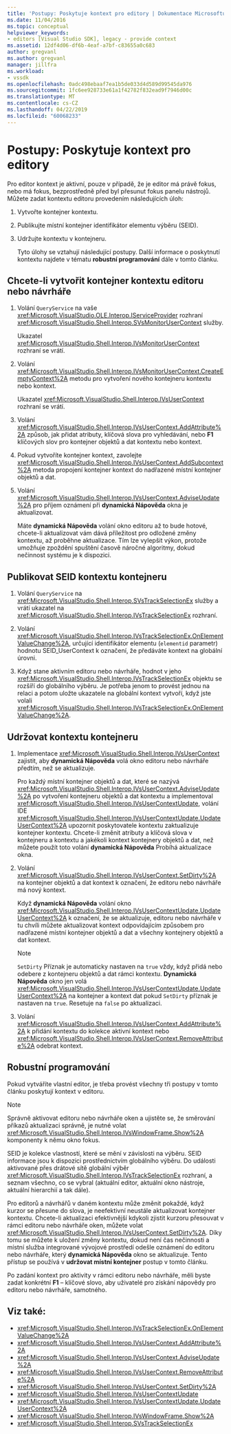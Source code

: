 ```yaml
---
title: 'Postupy: Poskytuje kontext pro editory | Dokumentace Microsoftu'
ms.date: 11/04/2016
ms.topic: conceptual
helpviewer_keywords:
- editors [Visual Studio SDK], legacy - provide context
ms.assetid: 12df4d06-df6b-4eaf-a7bf-c83655a0c683
author: gregvanl
ms.author: gregvanl
manager: jillfra
ms.workload:
- vssdk
ms.openlocfilehash: 0adc498ebaaf7ea1b5de033d4d589d99545da976
ms.sourcegitcommit: 1fc6ee928733e61a1f42782f832ead9f7946d00c
ms.translationtype: MT
ms.contentlocale: cs-CZ
ms.lasthandoff: 04/22/2019
ms.locfileid: "60068233"
---
```

# <a name="how-to-provide-context-for-editors"></a>Postupy: Poskytuje kontext pro editory
Pro editor kontext je aktivní, pouze v případě, že je editor má právě fokus, nebo má fokus, bezprostředně před byl přesunut fokus panelu nástrojů. Můžete zadat kontextu editoru provedením následujících úloh:

1. Vytvořte kontejner kontextu.

2. Publikujte místní kontejner identifikátor elementu výběru (SEID).

3. Udržujte kontextu v kontejneru.

   Tyto úlohy se vztahují následující postupy. Další informace o poskytnutí kontextu najdete v tématu **robustní programování** dále v tomto článku.

## <a name="to-create-a-context-bag-for-an-editor-or-a-designer"></a>Chcete-li vytvořit kontejner kontextu editoru nebo návrháře

1. Volání `QueryService` na vaše <xref:Microsoft.VisualStudio.OLE.Interop.IServiceProvider> rozhraní <xref:Microsoft.VisualStudio.Shell.Interop.SVsMonitorUserContext> služby.

     Ukazatel <xref:Microsoft.VisualStudio.Shell.Interop.IVsMonitorUserContext> rozhraní se vrátí.

2. Volání <xref:Microsoft.VisualStudio.Shell.Interop.IVsMonitorUserContext.CreateEmptyContext%2A> metodu pro vytvoření nového kontejneru kontextu nebo kontext.

     Ukazatel <xref:Microsoft.VisualStudio.Shell.Interop.IVsUserContext> rozhraní se vrátí.

3. Volání <xref:Microsoft.VisualStudio.Shell.Interop.IVsUserContext.AddAttribute%2A> způsob, jak přidat atributy, klíčová slova pro vyhledávání, nebo **F1** klíčových slov pro kontejner objektů a dat kontextu nebo kontext.

4. Pokud vytvoříte kontejner kontext, zavolejte <xref:Microsoft.VisualStudio.Shell.Interop.IVsUserContext.AddSubcontext%2A> metoda propojení kontejner kontext do nadřazené místní kontejner objektů a dat.

5. Volání <xref:Microsoft.VisualStudio.Shell.Interop.IVsUserContext.AdviseUpdate%2A> pro příjem oznámení při **dynamická Nápověda** okna je aktualizovat.

     Máte **dynamická Nápověda** volání okno editoru až to bude hotové, chcete-li aktualizovat vám dává příležitost pro odložené změny kontextu, až proběhne aktualizace. Tím lze vylepšit výkon, protože umožňuje zpoždění spuštění časově náročné algoritmy, dokud nečinnost systému je k dispozici.

## <a name="to-publish-the-context-bag-to-the-seid"></a>Publikovat SEID kontextu kontejneru

1. Volání `QueryService` na <xref:Microsoft.VisualStudio.Shell.Interop.SVsTrackSelectionEx> služby a vrátí ukazatel na <xref:Microsoft.VisualStudio.Shell.Interop.IVsTrackSelectionEx> rozhraní.

2. Volání <xref:Microsoft.VisualStudio.Shell.Interop.IVsTrackSelectionEx.OnElementValueChange%2A>, určující identifikátor elementu (`elementid` parametr) hodnotu SEID_UserContext k označení, že předáváte kontext na globální úrovni.

3. Když stane aktivním editoru nebo návrháře, hodnot v jeho <xref:Microsoft.VisualStudio.Shell.Interop.IVsTrackSelectionEx> objektu se rozšíří do globálního výběru. Je potřeba jenom to provést jednou na relaci a potom uložte ukazatele na globální kontext vytvoří, když jste volali <xref:Microsoft.VisualStudio.Shell.Interop.IVsTrackSelectionEx.OnElementValueChange%2A>.

## <a name="to-maintain-the-context-bag"></a>Udržovat kontextu kontejneru

1. Implementace <xref:Microsoft.VisualStudio.Shell.Interop.IVsUserContext> zajistit, aby **dynamická Nápověda** volá okno editoru nebo návrháře předtím, než se aktualizuje.

     Pro každý místní kontejner objektů a dat, které se nazývá <xref:Microsoft.VisualStudio.Shell.Interop.IVsUserContext.AdviseUpdate%2A> po vytvoření kontejneru objektů a dat kontextu a implementoval <xref:Microsoft.VisualStudio.Shell.Interop.IVsUserContextUpdate>, volání IDE <xref:Microsoft.VisualStudio.Shell.Interop.IVsUserContextUpdate.UpdateUserContext%2A> upozornit poskytovatele kontextu zaktualizuje kontejner kontextu. Chcete-li změnit atributy a klíčová slova v kontejneru a kontextu a jakékoli kontext kontejnery objektů a dat, než můžete použít toto volání **dynamická Nápověda** Probíhá aktualizace okna.

2. Volání <xref:Microsoft.VisualStudio.Shell.Interop.IVsUserContext.SetDirty%2A> na kontejner objektů a dat kontext k označení, že editoru nebo návrháře má nový kontext.

     Když **dynamická Nápověda** volání okno <xref:Microsoft.VisualStudio.Shell.Interop.IVsUserContextUpdate.UpdateUserContext%2A> k označení, že se aktualizuje, editoru nebo návrháře v tu chvíli můžete aktualizovat kontext odpovídajícím způsobem pro nadřazené místní kontejner objektů a dat a všechny kontejnery objektů a dat kontext.

    > [!NOTE]
    >  `SetDirty` Příznak je automaticky nastaven na `true` vždy, když přidá nebo odebere z kontejneru objektů a dat rámci kontextu. **Dynamická Nápověda** okno jen volá <xref:Microsoft.VisualStudio.Shell.Interop.IVsUserContextUpdate.UpdateUserContext%2A> na kontejner a kontext dat pokud `SetDirty` příznak je nastaven na `true`. Resetuje na `false` po aktualizaci.

3. Volání <xref:Microsoft.VisualStudio.Shell.Interop.IVsUserContext.AddAttribute%2A> k přidání kontextu do kolekce aktivní kontext nebo <xref:Microsoft.VisualStudio.Shell.Interop.IVsUserContext.RemoveAttribute%2A> odebrat kontext.

## <a name="robust-programming"></a>Robustní programování
 Pokud vytváříte vlastní editor, je třeba provést všechny tři postupy v tomto článku poskytují kontext v editoru.

> [!NOTE]
>  Správně aktivovat editoru nebo návrháře oken a ujistěte se, že směrování příkazů aktualizaci správně, je nutné volat <xref:Microsoft.VisualStudio.Shell.Interop.IVsWindowFrame.Show%2A> komponenty k němu okno fokus.

 SEID je kolekce vlastností, které se mění v závislosti na výběru. SEID informace jsou k dispozici prostřednictvím globálního výběru. Do události aktivované přes drátové sítě globální výběr <xref:Microsoft.VisualStudio.Shell.Interop.IVsTrackSelectionEx> rozhraní, a seznam všechno, co se vybral (aktuální editor, aktuální okno nástroje, aktuální hierarchií a tak dále).

 Pro editorů a návrhářů v daném kontextu může změnit pokaždé, když kurzor se přesune do slova, je neefektivní neustále aktualizovat kontejner kontextu. Chcete-li aktualizaci efektivnější kdykoli zjistit kurzoru přesouvat v rámci editoru nebo návrháře oken, můžete volat <xref:Microsoft.VisualStudio.Shell.Interop.IVsUserContext.SetDirty%2A>. Díky tomu se můžete k uložení změny kontextu, dokud není čas nečinnosti a místní služba integrované vývojové prostředí odešle oznámení do editoru nebo návrháře, který **dynamická Nápověda** okno se aktualizuje. Tento přístup se používá v **udržovat místní kontejner** postup v tomto článku.

 Po zadání kontext pro aktivity v rámci editoru nebo návrháře, měli byste zadat konkrétní **F1** – klíčové slovo, aby uživatelé pro získání nápovědy pro editoru nebo návrháře, samotného.

## <a name="see-also"></a>Viz také:
- <xref:Microsoft.VisualStudio.Shell.Interop.IVsTrackSelectionEx.OnElementValueChange%2A>
- <xref:Microsoft.VisualStudio.Shell.Interop.IVsUserContext.AddAttribute%2A>
- <xref:Microsoft.VisualStudio.Shell.Interop.IVsUserContext.AdviseUpdate%2A>
- <xref:Microsoft.VisualStudio.Shell.Interop.IVsUserContext.RemoveAttribute%2A>
- <xref:Microsoft.VisualStudio.Shell.Interop.IVsUserContext.SetDirty%2A>
- <xref:Microsoft.VisualStudio.Shell.Interop.IVsUserContextUpdate>
- <xref:Microsoft.VisualStudio.Shell.Interop.IVsUserContextUpdate.UpdateUserContext%2A>
- <xref:Microsoft.VisualStudio.Shell.Interop.IVsWindowFrame.Show%2A>
- <xref:Microsoft.VisualStudio.Shell.Interop.SVsTrackSelectionEx>